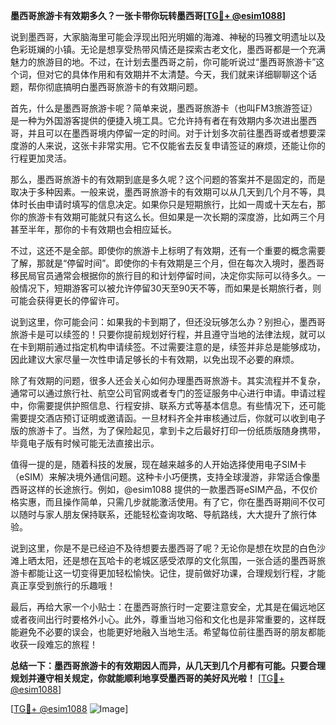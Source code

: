 **墨西哥旅游卡有效期多久？一张卡带你玩转墨西哥[[TG💪+ @esim1088](https://t.me/s/esim1088)]**

说到墨西哥，大家脑海里可能会浮现出阳光明媚的海滩、神秘的玛雅文明遗址以及色彩斑斓的小镇。无论是想享受热带风情还是探索古老文化，墨西哥都是一个充满魅力的旅游目的地。不过，在计划去墨西哥之前，你可能听说过“墨西哥旅游卡”这个词，但对它的具体作用和有效期并不太清楚。今天，我们就来详细聊聊这个话题，帮你彻底搞明白墨西哥旅游卡的有效期问题。

首先，什么是墨西哥旅游卡呢？简单来说，墨西哥旅游卡（也叫FM3旅游签证）是一种为外国游客提供的便捷入境工具。它允许持有者在有效期内多次进出墨西哥，并且可以在墨西哥境内停留一定的时间。对于计划多次前往墨西哥或者想要深度游的人来说，这张卡非常实用。它不仅能省去反复申请签证的麻烦，还能让你的行程更加灵活。

那么，墨西哥旅游卡的有效期到底是多久呢？这个问题的答案并不是固定的，而是取决于多种因素。一般来说，墨西哥旅游卡的有效期可以从几天到几个月不等，具体时长由申请时填写的信息决定。如果你只是短期旅行，比如一周或十天左右，那你的旅游卡有效期可能就只有这么长。但如果是一次长期的深度游，比如两三个月甚至半年，那你的卡有效期也会相应延长。

不过，这还不是全部。即使你的旅游卡上标明了有效期，还有一个重要的概念需要了解，那就是“停留时间”。即使你的卡有效期是三个月，但在每次入境时，墨西哥移民局官员通常会根据你的旅行目的和计划停留时间，决定你实际可以待多久。一般情况下，短期游客可以被允许停留30天至90天不等，而如果是长期旅行者，则可能会获得更长的停留许可。

说到这里，你可能会问：如果我的卡到期了，但还没玩够怎么办？别担心，墨西哥旅游卡是可以续签的！只要你提前规划好行程，并且遵守当地的法律法规，就可以在卡到期前通过指定机构申请续签。不过需要注意的是，续签并非总是能够成功，因此建议大家尽量一次性申请足够长的卡有效期，以免出现不必要的麻烦。

除了有效期的问题，很多人还会关心如何办理墨西哥旅游卡。其实流程并不复杂，通常可以通过旅行社、航空公司官网或者专门的签证服务中心进行申请。申请过程中，你需要提供护照信息、行程安排、联系方式等基本信息。有些情况下，还可能需要提交酒店预订证明或邀请函。一旦材料齐全并审核通过后，你就可以收到电子版的旅游卡了。当然，为了保险起见，拿到卡之后最好打印一份纸质版随身携带，毕竟电子版有时候可能无法直接出示。

值得一提的是，随着科技的发展，现在越来越多的人开始选择使用电子SIM卡（eSIM）来解决境外通信问题。这种卡小巧便携，支持全球漫游，非常适合像墨西哥这样的长途旅行。例如，@esim1088 提供的一款墨西哥eSIM产品，不仅价格实惠，而且操作简单，只需几步就能激活使用。有了它，你在墨西哥期间不仅可以随时与家人朋友保持联系，还能轻松查询攻略、导航路线，大大提升了旅行体验。

说到这里，你是不是已经迫不及待想要去墨西哥了呢？无论你是想在坎昆的白色沙滩上晒太阳，还是想在瓦哈卡的老城区感受浓厚的文化氛围，一张合适的墨西哥旅游卡都能让这一切变得更加轻松愉快。记住，提前做好功课，合理规划行程，才能真正享受到旅行的乐趣哦！

最后，再给大家一个小贴士：在墨西哥旅行时一定要注意安全，尤其是在偏远地区或者夜间出行时要格外小心。此外，尊重当地习俗和文化也是非常重要的，这样既能避免不必要的误会，也能更好地融入当地生活。希望每位前往墨西哥的朋友都能收获一段难忘的旅程！

**总结一下：墨西哥旅游卡的有效期因人而异，从几天到几个月都有可能。只要合理规划并遵守相关规定，你就能顺利地享受墨西哥的美好风光啦！** [[TG💪+ @esim1088](https://t.me/s/esim1088)]

[[TG💪+ @esim1088](https://t.me/s/esim1088) ![Image](https://i.postimg.cc/4NQfJmqS/Snipaste-2025-05-13-00-14-12.png)]